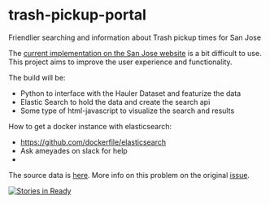 # trash-pickup-portal
Friendlier searching and information about Trash pickup times for San Jose

The [current implementation on the San Jose website](https://www.sanjoseca.gov/index.aspx?nid=3079) is a bit difficult to use. This project aims to improve the user experience and functionality.

The build will be:
- Python to interface with the Hauler Dataset and featurize the data
- Elastic Search to hold the data and create the search api
- Some type of html-javascript to visualize the search and results

How to get a docker instance with elasticsearch:
- https://github.com/dockerfile/elasticsearch
- Ask ameyades on slack for help
- 
The source data is [here](http://data.sanjoseca.gov/dataviews/225973/san-jose-hauler-data/).  More info on this problem on the original [issue](https://github.com/codeforsanjose/Project-Ideas/issues/54).

[![Stories in Ready](https://badge.waffle.io/codeforsanjose/trash-pickup-portal.png?label=ready&title=Ready)](http://waffle.io/codeforsanjose/trash-pickup-portal)
